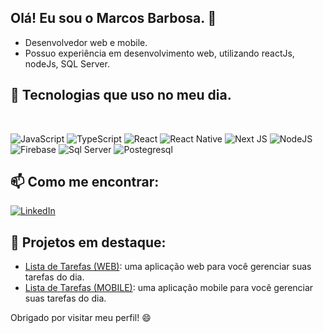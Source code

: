 ## Olá! Eu sou o Marcos Barbosa. 👋
- Desenvolvedor web e mobile.
- Possuo experiência em desenvolvimento web, utilizando reactJs, nodeJs, SQL Server.


## 🚀 Tecnologias que uso no meu dia.
<div style="display: inline_block"><br/>
  
  ![JavaScript](https://img.shields.io/badge/javascript-%23323330.svg?style=for-the-badge&logo=javascript&logoColor=%23F7DF1E) 
  ![TypeScript](https://img.shields.io/badge/typescript-%23007ACC.svg?style=for-the-badge&logo=typescript&logoColor=white) 
  ![React](https://img.shields.io/badge/react-%2320232a.svg?style=for-the-badge&logo=react&logoColor=%2361DAFB) 
  ![React Native](https://img.shields.io/badge/react_native-%2320232a.svg?style=for-the-badge&logo=react&logoColor=%2361DAFB) 
  ![Next JS](https://img.shields.io/badge/Next-black?style=for-the-badge&logo=next.js&logoColor=white)
  ![NodeJS](https://img.shields.io/badge/node.js-6DA55F?style=for-the-badge&logo=node.js&logoColor=white) 
  ![Firebase](https://img.shields.io/badge/firebase-%23039BE5.svg?style=for-the-badge&logo=firebase) 
  ![Sql Server](https://img.shields.io/badge/Microsoft_SQL_Server-CC2927?style=for-the-badge&logo=microsoft-sql-server&logoColor=white)
  ![Postegresql](https://img.shields.io/badge/PostgreSQL-316192?style=for-the-badge&logo=postgresql&logoColor=white) 
  
</div>

## 📫 Como me encontrar:
[![LinkedIn](https://img.shields.io/badge/LinkedIn-%230077B5.svg?logo=linkedin&logoColor=white)](https://www.linkedin.com/in/marcos-barbosa-148224208)

## 🔭 Projetos em destaque: 
- [Lista de Tarefas (WEB)](https://github.com/marcosmbm/lista-tarefas-web): uma aplicação web para você gerenciar suas tarefas do dia.
- [Lista de Tarefas (MOBILE)](https://github.com/marcosmbm/lista-tarefas-mobile): uma aplicação mobile para você gerenciar suas tarefas do dia.

Obrigado por visitar meu perfil! 😄



